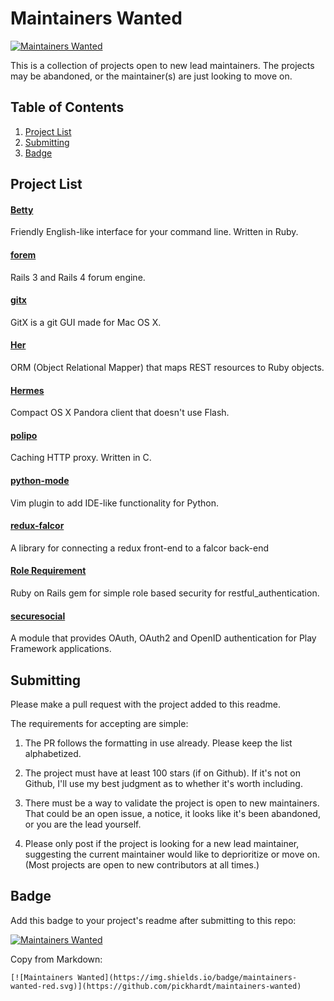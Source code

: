 # Maintainers Wanted

[![Maintainers Wanted](https://img.shields.io/badge/maintainers-wanted-red.svg)](https://github.com/pickhardt/maintainers-wanted)

This is a collection of projects open to new lead maintainers. The projects may be abandoned, or the maintainer(s) are just looking to move on.

## Table of Contents
1. [Project List](#project-list)
2. [Submitting](#submitting)
3. [Badge](#badge)

## Project List

#### [Betty](https://github.com/pickhardt/betty)
Friendly English-like interface for your command line. Written in Ruby.

#### [forem](https://github.com/rubysherpas/forem)
Rails 3 and Rails 4 forum engine.

#### [gitx](https://github.com/pieter/gitx)
GitX is a git GUI made for Mac OS X.

#### [Her](https://github.com/remiprev/her/)
ORM (Object Relational Mapper) that maps REST resources to Ruby objects.

#### [Hermes](https://github.com/HermesApp/Hermes)
Compact OS X Pandora client that doesn't use Flash.

#### [polipo](https://github.com/jech/polipo)
Caching HTTP proxy. Written in C.

#### [python-mode](https://github.com/klen/python-mode)
Vim plugin to add IDE-like functionality for Python.

#### [redux-falcor](https://github.com/ekosz/redux-falcor)
A library for connecting a redux front-end to a falcor back-end

#### [Role Requirement](https://github.com/timcharper/role_requirement)
Ruby on Rails gem for simple role based security for restful_authentication.

#### [securesocial](https://github.com/jaliss/securesocial)
A module that provides OAuth, OAuth2 and OpenID authentication for Play Framework applications.

## Submitting

Please make a pull request with the project added to this readme.

The requirements for accepting are simple:

1. The PR follows the formatting in use already. Please keep the list alphabetized.

2. The project must have at least 100 stars (if on Github). If it's not on Github, I'll use my best judgment as to whether it's worth including.

3. There must be a way to validate the project is open to new maintainers. That could be an open issue, a notice, it looks like it's been abandoned, or you are the lead yourself.

4. Please only post if the project is looking for a new lead maintainer, suggesting the current maintainer would like to deprioritize or move on. (Most projects are open to new contributors at all times.)

## Badge

Add this badge to your project's readme after submitting to this repo:

[![Maintainers Wanted](https://img.shields.io/badge/maintainers-wanted-red.svg)](https://github.com/pickhardt/maintainers-wanted)

Copy from Markdown:

```
[![Maintainers Wanted](https://img.shields.io/badge/maintainers-wanted-red.svg)](https://github.com/pickhardt/maintainers-wanted)
```
